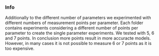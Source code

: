 ### Info

Additionally to the different number of parameters we experimented with different numbers of measurement points per parameter. Each folder contains experiments considering a different number of points per parameter to create the single parameter experiments. We tested with 5, 6 and 7 points. In conclusion more points result in more accuracte models. However, in many cases it is not possible to measure 6 or 7 points as it is too expensive.
